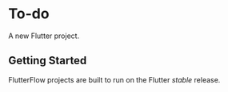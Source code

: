 # To-do

A new Flutter project.

## Getting Started

FlutterFlow projects are built to run on the Flutter _stable_ release.
